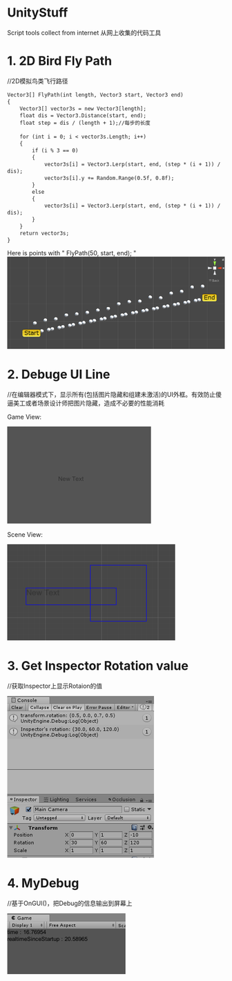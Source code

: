 # UnityStuff
Script tools collect from internet
从网上收集的代码工具

# 1. 2D Bird Fly Path
//2D模拟鸟类飞行路径

    Vector3[] FlyPath(int length, Vector3 start, Vector3 end)
    {
        Vector3[] vector3s = new Vector3[length];
        float dis = Vector3.Distance(start, end);
        float step = dis / (length + 1);//每步的长度

        for (int i = 0; i < vector3s.Length; i++)
        {
            if (i % 3 == 0)
            {
                vector3s[i] = Vector3.Lerp(start, end, (step * (i + 1)) / dis);
                vector3s[i].y += Random.Range(0.5f, 0.8f);
            }
            else
            {
                vector3s[i] = Vector3.Lerp(start, end, (step * (i + 1)) / dis);
            }
        }
        return vector3s;
    }
Here is points with " FlyPath(50, start, end); "
![imge](https://github.com/Ferrarie/UnityStuff/blob/master/Texture/BirdFlyPath.png)

# 2. Debuge UI Line
//在编辑器模式下，显示所有(包括图片隐藏和组建未激活)的UI外框。有效防止傻逼美工或者场景设计师把图片隐藏，造成不必要的性能消耗

Game View:

![imge](https://github.com/Ferrarie/UnityStuff/blob/master/Texture/DebugUILine_GameView.png)


Scene View:

![imge](https://github.com/Ferrarie/UnityStuff/blob/master/Texture/DebugUILine_SceneView.png)


# 3. Get Inspector Rotation value

//获取Inspector上显示Rotaion的值

![imge](https://github.com/Ferrarie/UnityStuff/blob/master/Texture/GetInspectorRotation.png)

# 4. MyDebug
//基于OnGUI()，把Debug的信息输出到屏幕上

![imge](https://github.com/Ferrarie/UnityStuff/blob/master/Texture/MyDebug.png)


